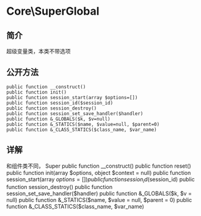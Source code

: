 # Core\SuperGlobal

## 简介
超级变量类，本类不带选项

## 公开方法
    public function __construct()
    public function init()
    public function session_start(array $options=[])
    public function session_id($session_id)
    public function session_destroy()
    public function session_set_save_handler($handler)
    public function &_GLOBALS($k, $v=null)
    public function &_STATICS($name, $value=null, $parent=0)
    public function &_CLASS_STATICS($class_name, $var_name)

## 详解

和组件类不同， Super
    public function __construct()
    public function reset()
    public function init(array $options, object $context = null)
    public function session_start(array $options = [])
    public function session_id($session_id)
    public function session_destroy()
    public function session_set_save_handler($handler)
    public function &_GLOBALS($k, $v = null)
    public function &_STATICS($name, $value = null, $parent = 0)
    public function &_CLASS_STATICS($class_name, $var_name)